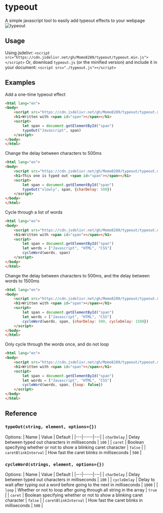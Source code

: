 # typeout
A simple javascript tool to easily add typeout effects to your webpage
![typeout](https://user-images.githubusercontent.com/42454181/187049182-c08e4914-5198-4769-b1ae-b84675ff78dd.gif)

## Usage
Using jsdelivr: `<script src="https://cdn.jsdelivr.net/gh/Momo8289/typeout/typeout.min.js"></script>`
Or, download `typeout.js` (or the minified version) and include it in your document: `<script src="./typeout.js"></script>`

## Examples
Add a one-time typeout effect

```html
<html lang="en">
<body>
    <script src="https://cdn.jsdelivr.net/gh/Momo8289/typeout/typeout.min.js"></script>
    <h1>Written with <span id="span"></span></h1>
    <script>
        let span = document.getElementById("span")
        typeOut("Javascript", span)
    </script>
</body>
</html>
```
Change the delay between characters to 500ms
```html
<html lang="en">
<body>
    <script src="https://cdn.jsdelivr.net/gh/Momo8289/typeout/typeout.min.js"></script>
    <h1>This one is typed out <span id="span"></span></h1>
    <script>
        let span = document.getElementById("span")
        typeOut("slowly", span, {charDelay: 500})
    </script>
</body>
</html>
```
Cycle through a list of words
```html
<html lang="en">
<body>
    <script src="https://cdn.jsdelivr.net/gh/Momo8289/typeout/typeout.min.js"></script>
    <h1>Written with <span id="span"></span></h1>
    <script>
        let span = document.getElementById("span")
        let words = ["Javascript", "HTML", "CSS"]
        cycleWord(words, span)
    </script>
</body>
</html>
```
Change the delay between characters to 500ms, and the delay between words to 1500ms
```html
<html lang="en">
<body>
    <script src="https://cdn.jsdelivr.net/gh/Momo8289/typeout/typeout.min.js"></script>
    <h1>Written with <span id="span"></span></h1>
    <script>
        let span = document.getElementById("span")
        let words = ["Javascript", "HTML", "CSS"]
        cycleWord(words, span, {charDelay: 500, cycleDelay: 1500})
    </script>
</body>
</html>
```

Only cycle through the words once, and do not loop
```html
<html lang="en">
<body>
    <script src="https://cdn.jsdelivr.net/gh/Momo8289/typeout/typeout.min.js"></script>
    <h1>Written with <span id="span"></span></h1>
    <script>
        let span = document.getElementById("span")
        let words = ["Javascript", "HTML", "CSS"]
        cycleWord(words, span, {loop: false})
    </script>
</body>
</html>
```

## Reference
### `typeOut(string, element, options={})`
Options:
| Name | Value | Default |
|---|-----|---|
| `charDelay` | Delay between typed out characters in milliseconds | `100` |
| `caret` | Boolean specifying whether or not to show a blinking caret character | `false` |
| `caretBlinkInterval` | How fast the caret blinks in milliseconds | `500` |
### `cycleWord(strings, element, options={})`
Options:
| Name | Value | Default |
|---|-----|---|
| `charDelay` | Delay between typed out characters in milliseconds | `100` |
| `cycleDelay` | Delay to wait after typing out a word before going to the next in milliseconds | `1000` |
| `loop` | Whether or not to loop after going through all string in the array | `true` |
| `caret` | Boolean specifying whether or not to show a blinking caret character | `false` |
| `caretBlinkInterval` | How fast the caret blinks in milliseconds | `500` |
